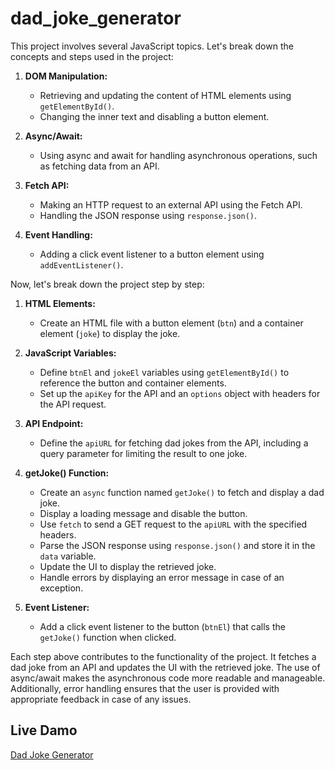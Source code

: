# dad_joke_generator
This project involves several JavaScript topics. Let's break down the concepts and steps used in the project:

1. **DOM Manipulation:**
   - Retrieving and updating the content of HTML elements using `getElementById()`.
   - Changing the inner text and disabling a button element.

2. **Async/Await:**
   - Using async and await for handling asynchronous operations, such as fetching data from an API.

3. **Fetch API:**
   - Making an HTTP request to an external API using the Fetch API.
   - Handling the JSON response using `response.json()`.

4. **Event Handling:**
   - Adding a click event listener to a button element using `addEventListener()`.

Now, let's break down the project step by step:

1. **HTML Elements:**
   - Create an HTML file with a button element (`btn`) and a container element (`joke`) to display the joke.

2. **JavaScript Variables:**
   - Define `btnEl` and `jokeEl` variables using `getElementById()` to reference the button and container elements.
   - Set up the `apiKey` for the API and an `options` object with headers for the API request.

3. **API Endpoint:**
   - Define the `apiURL` for fetching dad jokes from the API, including a query parameter for limiting the result to one joke.

4. **getJoke() Function:**
   - Create an `async` function named `getJoke()` to fetch and display a dad joke.
   - Display a loading message and disable the button.
   - Use `fetch` to send a GET request to the `apiURL` with the specified headers.
   - Parse the JSON response using `response.json()` and store it in the `data` variable.
   - Update the UI to display the retrieved joke.
   - Handle errors by displaying an error message in case of an exception.

5. **Event Listener:**
   - Add a click event listener to the button (`btnEl`) that calls the `getJoke()` function when clicked.

Each step above contributes to the functionality of the project. It fetches a dad joke from an API and updates the UI with the retrieved joke. The use of async/await makes the asynchronous code more readable and manageable. Additionally, error handling ensures that the user is provided with appropriate feedback in case of any issues.

## Live Damo
[Dad Joke Generator](https://ashwanipydev.github.io/dad_joke_generator/)
